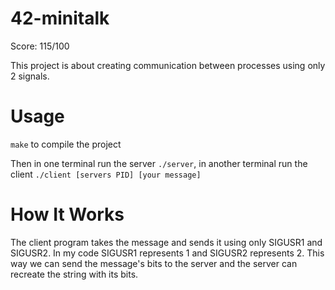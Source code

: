 # 42-minitalk

Score: 115/100

This project is about creating communication between processes using only 2 signals.

# Usage

`make` to compile the project

Then in one terminal run the server `./server`, in another terminal run the client `./client [servers PID] [your message]`

# How It Works

The client program takes the message and sends it using only SIGUSR1 and SIGUSR2. In my code SIGUSR1 represents 1 and SIGUSR2 represents 2. This way we can send the message's bits to the server and the server can recreate the string with its bits.
